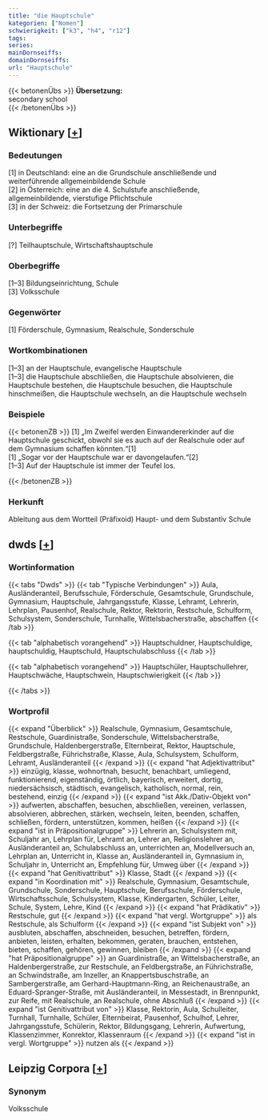 ```yaml
---
title: "die Hauptschule"
kategorien: ["Nomen"]
schwierigkeit: ["k3", "h4", "r12"]
tags:
series:
mainDornseiffs:
domainDornseiffs:
url: "Hauptschule"
---
```


{{< betonenÜbs >}}
**Übersetzung:**  
secondary school  
{{< /betonenÜbs >}}

## Wiktionary [[+](https://de.wiktionary.org/wiki/Hauptschule)]

### Bedeutungen
[1] in Deutschland: eine an die Grundschule anschließende und weiterführende allgemeinbildende Schule  
[2] in Österreich: eine an die 4. Schulstufe anschließende, allgemeinbildende, vierstufige Pflichtschule  
[3] in der Schweiz: die Fortsetzung der Primarschule  

### Unterbegriffe
[?] Teilhauptschule, Wirtschaftshauptschule  

### Oberbegriffe
[1–3] Bildungseinrichtung, Schule  
[3] Volksschule  

### Gegenwörter
[1] Förderschule, Gymnasium, Realschule, Sonderschule  

### Wortkombinationen
[1–3] an der Hauptschule, evangelische Hauptschule  
[1–3] die Hauptschule abschließen, die Hauptschule absolvieren, die Hauptschule bestehen, die Hauptschule besuchen, die Hauptschule hinschmeißen, die Hauptschule wechseln, an die Hauptschule wechseln  

### Beispiele
{{< betonenZB >}}
[1] „Im Zweifel werden Einwandererkinder auf die Hauptschule geschickt, obwohl sie es auch auf der Realschule oder auf dem Gymnasium schaffen könnten.“[1]  
[1] „Sogar vor der Hauptschule war er davongelaufen.“[2]  
[1–3] Auf der Hauptschule ist immer der Teufel los.  

{{< /betonenZB >}}
### Herkunft
Ableitung aus dem Wortteil (Präfixoid) Haupt- und dem Substantiv Schule  



## dwds [[+](https://www.dwds.de/wb/Hauptschule)]

### Wortinformation
{{< tabs "Dwds" >}}
{{< tab "Typische Verbindungen" >}}
Aula, Ausländeranteil, Berufsschule, Förderschule, Gesamtschule, Grundschule, Gymnasium, Hauptschule, Jahrgangsstufe, Klasse, Lehramt, Lehrerin, Lehrplan, Pausenhof, Realschule, Rektor, Rektorin, Restschule, Schulform, Schulsystem, Sonderschule, Turnhalle, Wittelsbacherstraße, abschaffen
{{< /tab >}}

{{< tab "alphabetisch vorangehend" >}}
Hauptschuldner, Hauptschuldige, hauptschuldig, Hauptschuld, Hauptschulabschluss
{{< /tab >}}

{{< tab "alphabetisch vorangehend" >}}
Hauptschüler, Hauptschullehrer, Hauptschwäche, Hauptschwein, Hauptschwierigkeit
{{< /tab >}}

{{< /tabs >}}

### Wortprofil
{{< expand "Überblick" >}} Realschule, Gymnasium, Gesamtschule, Restschule, Guardinistraße, Sonderschule, Wittelsbacherstraße, Grundschule, Haldenbergerstraße, Elternbeirat, Rektor, Hauptschule, Feldbergstraße, Führichstraße, Klasse, Aula, Schulsystem, Schulform, Lehramt, Ausländeranteil {{< /expand >}}
{{< expand "hat Adjektivattribut" >}} einzügig, klasse, wohnortnah, besucht, benachbart, umliegend, funktionierend, eigenständig, örtlich, bayerisch, erweitert, dortig, niedersächsisch, städtisch, evangelisch, katholisch, normal, rein, bestehend, einzig {{< /expand >}}
{{< expand "ist Akk./Dativ-Objekt von" >}} aufwerten, abschaffen, besuchen, abschließen, vereinen, verlassen, absolvieren, abbrechen, stärken, wechseln, leiten, beenden, schaffen, schließen, fördern, unterstützen, kommen, heißen {{< /expand >}}
{{< expand "ist in Präpositionalgruppe" >}} Lehrerin an, Schulsystem mit, Schuljahr an, Lehrplan für, Lehramt an, Lehrer an, Religionslehrer an, Ausländeranteil an, Schulabschluss an, unterrichten an, Modellversuch an, Lehrplan an, Unterricht in, Klasse an, Ausländeranteil in, Gymnasium in, Schuljahr in, Unterricht an, Empfehlung für, Umweg über {{< /expand >}}
{{< expand "hat Genitivattribut" >}} Klasse, Stadt {{< /expand >}}
{{< expand "in Koordination mit" >}} Realschule, Gymnasium, Gesamtschule, Grundschule, Sonderschule, Hauptschule, Berufsschule, Förderschule, Wirtschaftsschule, Schulsystem, Klasse, Kindergarten, Schüler, Leiter, Schule, System, Lehre, Kind {{< /expand >}}
{{< expand "hat Prädikativ" >}} Restschule, gut {{< /expand >}}
{{< expand "hat vergl. Wortgruppe" >}} als Restschule, als Schulform {{< /expand >}}
{{< expand "ist Subjekt von" >}} ausbluten, abschaffen, abschneiden, besuchen, betreffen, fördern, anbieten, leisten, erhalten, bekommen, geraten, brauchen, entstehen, bieten, schaffen, gehören, gewinnen, bleiben {{< /expand >}}
{{< expand "hat Präpositionalgruppe" >}} an Guardinistraße, an Wittelsbacherstraße, an Haldenbergerstraße, zur Restschule, an Feldbergstraße, an Führichstraße, an Schwindstraße, am Inzeller, an Knappertsbuschstraße, an Sambergerstraße, am Gerhard-Hauptmann-Ring, an Reichenaustraße, an Eduard-Spranger-Straße, mit Ausländeranteil, in Messestadt, in Brennpunkt, zur Reife, mit Realschule, an Realschule, ohne Abschluß {{< /expand >}}
{{< expand "ist Genitivattribut von" >}} Klasse, Rektorin, Aula, Schulleiter, Turnhall, Turnhalle, Schüler, Elternbeirat, Pausenhof, Schulhof, Lehrer, Jahrgangsstufe, Schülerin, Rektor, Bildungsgang, Lehrerin, Aufwertung, Klassenzimmer, Konrektor, Klassenraum {{< /expand >}}
{{< expand "ist in vergl. Wortgruppe" >}} nutzen als {{< /expand >}}

## Leipzig Corpora [[+](https://corpora.uni-leipzig.de/en/res?word=Hauptschule&corpusId=deu_newscrawl-public_2018)]


### Synonym
Volksschule

